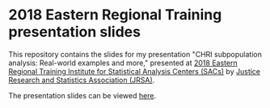 # 2018 Eastern Regional Training presentation slides

This repository contains the slides for my presentation "CHRI subpopulation analysis: Real-world examples and more," presented at [2018 Eastern Regional Training Institute for Statistical Analysis Centers (SACs)](http://www.jrsa.org/events/eastern-regional.html) by [Justice Research and Statistics Association (JRSA)](http://www.jrsa.org/).

The presentation slides can be viewed [here](https://bobaekang.github.io/jrsa2018eastern/slides.html).